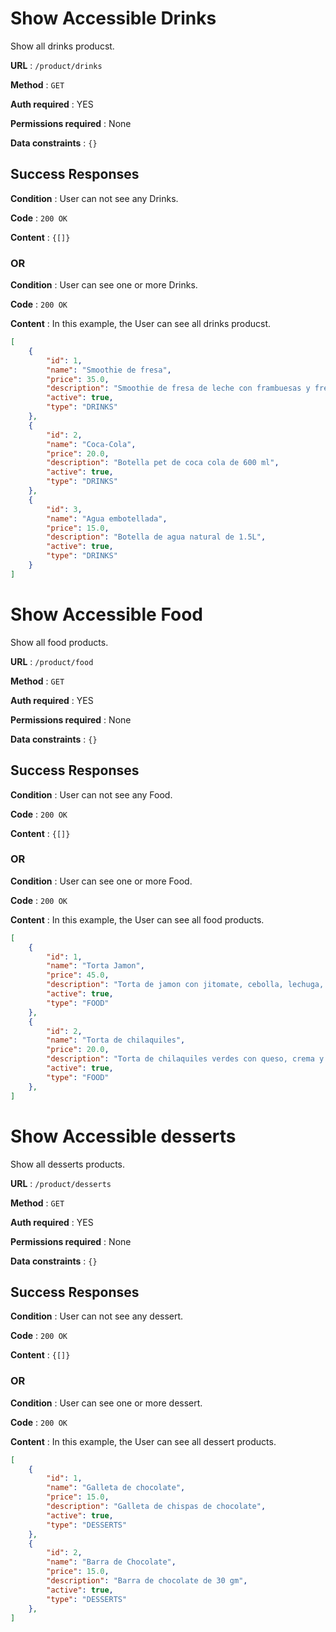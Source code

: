 # Show Accessible Drinks

Show all drinks producst.

**URL** : `/product/drinks`

**Method** : `GET`

**Auth required** : YES

**Permissions required** : None

**Data constraints** : `{}`

## Success Responses

**Condition** : User can not see any Drinks.

**Code** : `200 OK`

**Content** : `{[]}`

### OR

**Condition** : User can see one or more Drinks.

**Code** : `200 OK`

**Content** : In this example, the User can see all drinks producst.

```json
[
	{
        "id": 1,
        "name": "Smoothie de fresa",
        "price": 35.0,
        "description": "Smoothie de fresa de leche con frambuesas y fresas partidas como topping",
        "active": true,
        "type": "DRINKS"
    },
	{
		"id": 2,
		"name": "Coca-Cola",
		"price": 20.0,
		"description": "Botella pet de coca cola de 600 ml",
		"active": true,
		"type": "DRINKS"
	},
	{
		"id": 3,
		"name": "Agua embotellada",
		"price": 15.0,
		"description": "Botella de agua natural de 1.5L",
		"active": true,
		"type": "DRINKS"
	}
]

```

# Show Accessible Food

Show all food products.

**URL** : `/product/food`

**Method** : `GET`

**Auth required** : YES

**Permissions required** : None

**Data constraints** : `{}`

## Success Responses

**Condition** : User can not see any Food.

**Code** : `200 OK`

**Content** : `{[]}`

### OR

**Condition** : User can see one or more Food.

**Code** : `200 OK`

**Content** : In this example, the User can see all food products.

```json
[
	{
        "id": 1,
        "name": "Torta Jamon",
        "price": 45.0,
        "description": "Torta de jamon con jitomate, cebolla, lechuga, aguacate y chile",
        "active": true,
        "type": "FOOD"
    },
	{
		"id": 2,
		"name": "Torta de chilaquiles",
		"price": 20.0,
		"description": "Torta de chilaquiles verdes con queso, crema y frijoles",
		"active": true,
		"type": "FOOD"
	},
]

```

# Show Accessible desserts

Show all desserts products.

**URL** : `/product/desserts`

**Method** : `GET`

**Auth required** : YES

**Permissions required** : None

**Data constraints** : `{}`

## Success Responses

**Condition** : User can not see any dessert.

**Code** : `200 OK`

**Content** : `{[]}`

### OR

**Condition** : User can see one or more dessert.

**Code** : `200 OK`

**Content** : In this example, the User can see all dessert products.

```json
[
	{
        "id": 1,
        "name": "Galleta de chocolate",
        "price": 15.0,
        "description": "Galleta de chispas de chocolate",
        "active": true,
        "type": "DESSERTS"
    },
    {
        "id": 2,
        "name": "Barra de Chocolate",
        "price": 15.0,
        "description": "Barra de chocolate de 30 gm",
        "active": true,
        "type": "DESSERTS"
    },
]

```